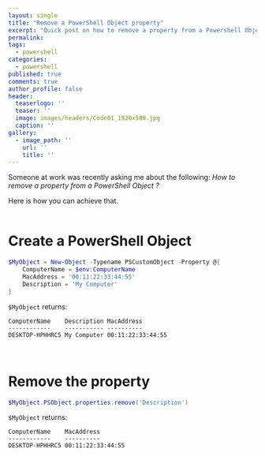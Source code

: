 ```yaml
---
layout: single
title: "Remove a PowerShell Object property"
excerpt: "Quick post on how to remove a property from a Powershell Object"
permalink:
tags: 
  - powershell
categories:
  - powershell
published: true
comments: true
author_profile: false
header:
  teaserlogo: ''
  teaser: ''
  image: images/headers/Code01_1920x500.jpg
  caption: ''
gallery:
  - image_path: ''
    url: ''
    title: ''
---
```


Someone at work was recently asking me about the following: <i>How to remove a property from a PowerShell Object ?</i>

Here is how you can achieve that.
<br><br>
# Create a PowerShell Object
```powershell
$MyObject = New-Object -Typename PSCustomObject -Property @{
    ComputerName = $env:ComputerName
    MacAddress = '00:11:22:33:44:55'
    Description = 'My Computer'
}
```

`$MyObject` returns:

```
ComputerName    Description MacAddress
------------    ----------- ----------
DESKTOP-HPHHRC5 My Computer 00:11:22:33:44:55
```
<br>

# Remove the property

```powershell
$MyObject.PSObject.properties.remove('Description')
```

`$MyObject` returns:

```
ComputerName    MacAddress
------------    ----------
DESKTOP-HPHHRC5 00:11:22:33:44:55
```